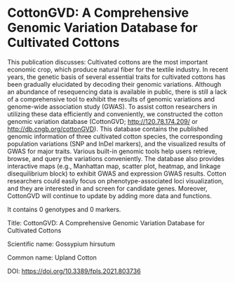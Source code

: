 # CottonGVD: A Comprehensive Genomic Variation Database for Cultivated Cottons

This publication discusses: Cultivated cottons are the most important economic crop, which produce natural fiber for the textile industry. In recent years, the genetic basis of several essential traits for cultivated cottons has been gradually elucidated by decoding their genomic variations. Although an abundance of resequencing data is available in public, there is still a lack of a comprehensive tool to exhibit the results of genomic variations and genome-wide association study (GWAS). To assist cotton researchers in utilizing these data efficiently and conveniently, we constructed the cotton genomic variation database (CottonGVD; http://120.78.174.209/ or http://db.cngb.org/cottonGVD). This database contains the published genomic information of three cultivated cotton species, the corresponding population variations (SNP and InDel markers), and the visualized results of GWAS for major traits. Various built-in genomic tools help users retrieve, browse, and query the variations conveniently. The database also provides interactive maps (e.g., Manhattan map, scatter plot, heatmap, and linkage disequilibrium block) to exhibit GWAS and expression GWAS results. Cotton researchers could easily focus on phenotype-associated loci visualization, and they are interested in and screen for candidate genes. Moreover, CottonGVD will continue to update by adding more data and functions.

It contains 0 genotypes and 0 markers.

Title: CottonGVD: A Comprehensive Genomic Variation Database for Cultivated Cottons

Scientific name: Gossypium hirsutum

Common name: Upland Cotton

DOI: https://doi.org/10.3389/fpls.2021.803736


